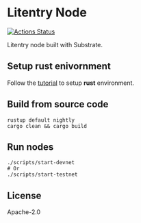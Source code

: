 # Litentry Node
[![Actions Status](https://github.com/litentry/litentry-node/workflows/Rust/badge.svg)](https://github.com/litentry/litentry-node/actions)


Litentry node built with Substrate.

## Setup rust enivornment
Follow the [tutorial](https://substrate.dev/docs/en/knowledgebase/getting-started/) to setup **rust** environment. 

## Build from source code
    rustup default nightly
    cargo clean && cargo build 
    

## Run nodes
    ./scripts/start-devnet
    # Or
    ./scripts/start-testnet
    

## License
Apache-2.0
